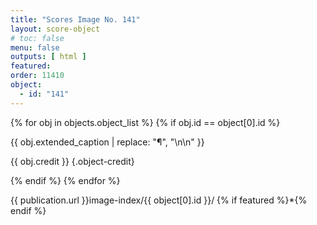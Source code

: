 ```yaml
---
title: "Scores Image No. 141"
layout: score-object
# toc: false
menu: false
outputs: [ html ]
featured: 
order: 11410
object:
  - id: "141"
---
```


{% for obj in objects.object_list %}
{% if obj.id == object[0].id %}

{{ obj.extended_caption | replace: "¶", "\n\n" }}

{{ obj.credit }} {.object-credit}

{% endif %}
{% endfor %}

<div class="object-credit object-url is-print-only">

{{ publication.url }}image-index/{{ object[0].id }}/ {% if featured %}*{% endif %}

</div>
